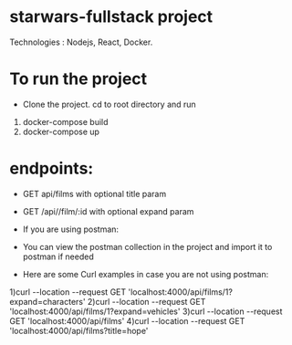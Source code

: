# starwars-fullstack project

Technologies : Nodejs, React, Docker.

# To run the project


- Clone the project.
cd to root directory and run 
1) docker-compose build
2) docker-compose up




# endpoints:
- GET api/films with optional title param
- GET /api//film/:id with optional expand param
- If you are using postman:
- You can view the postman collection in the project and import it to postman if needed

- Here are some Curl examples in case you are not using postman:

1)curl --location --request GET 'localhost:4000/api/films/1?expand=characters'
2)curl --location --request GET 'localhost:4000/api/films/1?expand=vehicles'
3)curl --location --request GET 'localhost:4000/api/films'
4)curl --location --request GET 'localhost:4000/api/films?title=hope'
